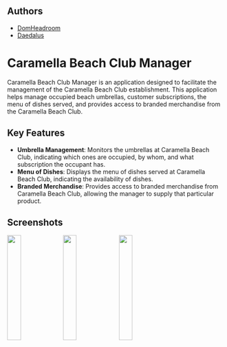 ## Authors

- [DomHeadroom](https://github.com/DomHeadroom)
- [Daedalus](https://github.com/daedalus812)

# Caramella Beach Club Manager

Caramella Beach Club Manager is an application designed to facilitate the management of the Caramella Beach Club establishment. This application helps manage occupied beach umbrellas, customer subscriptions, the menu of dishes served, and provides access to branded merchandise from the Caramella Beach Club.

## Key Features

- **Umbrella Management**: Monitors the umbrellas at Caramella Beach Club, indicating which ones are occupied, by whom, and what subscription the occupant has.
- **Menu of Dishes**: Displays the menu of dishes served at Caramella Beach Club, indicating the availability of dishes.
- **Branded Merchandise**: Provides access to branded merchandise from Caramella Beach Club, allowing the manager to supply that particular product.

## Screenshots
<p float="left">
  <img src="https://github.com/DomHeadroom/AppmProject/assets/50798132/4cfce957-625d-4e3c-b350-c7cc43170e11" width="25%" />
  <img src="https://github.com/DomHeadroom/AppmProject/assets/50798132/2c2d257e-dcce-4a0c-b346-c6f46052b50d" width="25%" />
  <img src="https://github.com/DomHeadroom/AppmProject/assets/50798132/d0510c92-e1bc-4250-a47c-07c7bfc44630" width="25%" />
</p>


